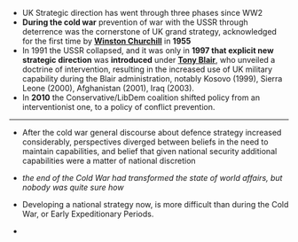 - UK Strategic direction has went through three phases since WW2
- **During the cold war** prevention of war with the USSR through deterrence was the cornerstone of UK grand strategy, acknowledged for the first time by **[Winston Churchill](../notes/Winston_Churchill)** in **1955**
- In 1991 the USSR collapsed, and it was only in **1997 that explicit new strategic direction** was **introduced** under **[Tony Blair](../notes/Tony_Blair)**, who unveiled a doctrine of intervention, resulting in the increased use of UK military capability during the Blair administration, notably Kosovo (1999), Sierra Leone (2000), Afghanistan (2001), Iraq (2003).
- In **2010** the Conservative/LibDem coalition shifted policy from an interventionist one, to a policy of conflict prevention.  
-------------------
- After the cold war general discourse about defence strategy increased considerably, perspectives diverged between beliefs in the need to maintain capabilities, and belief that given national security additional capabilities were a matter of national discretion 
- *the end of the Cold War had transformed the state of world affairs, but nobody was quite sure how*

- Developing a national strategy now, is more difficult than during the Cold War, or Early Expeditionary Periods.
- 